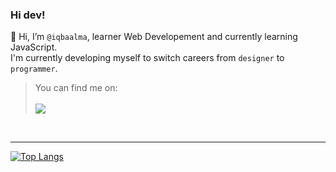 ### Hi dev! <br/>

👋 Hi, I’m <code>@iqbaalma</code>, learner Web Developement and currently learning JavaScript.<br>
I'm currently developing myself to switch careers from <code>designer</code> to <code>programmer</code>.

<blockquote>You can find me on:<br/><br/>
<img src="https://img.shields.io/badge/Instagram-iqbaalna-white?logo=instagram&style=social"/></blockquote> <br/>

---
[![Top Langs](https://github-readme-stats.vercel.app/api/top-langs/?username=iqbaalma&layout=compact&theme=tokyonight&border_radius=0&hide_border=true)]()

<!-- [![xbal's GitHub stats](https://github-readme-stats.vercel.app/api?username=iqbaalma&theme=tokyonight&count_private=true&include_all_commits=true&show_icons=true&border_radius=0&hide_border=true)]() -->

